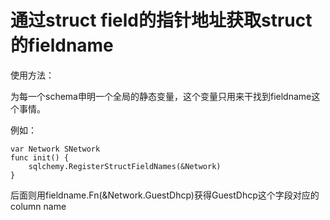 通过struct field的指针地址获取struct的fieldname
================================================

使用方法：

为每一个schema申明一个全局的静态变量，这个变量只用来干找到fieldname这个事情。

例如：

    var Network SNetwork
    func init() {
        sqlchemy.RegisterStructFieldNames(&Network)
    }

后面则用fieldname.Fn(&Network.GuestDhcp)获得GuestDhcp这个字段对应的column name
